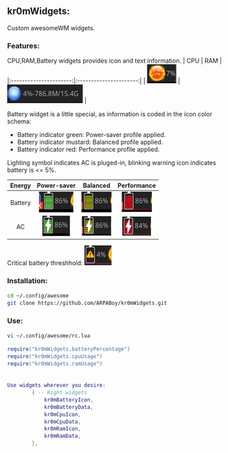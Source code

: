 ## kr0mWidgets:

Custom awesomeWM widgets.

### Features:

CPU,RAM,Battery widgets provides icon and text information.
|           CPU          |         RAM            |
|:----------------------:|:----------------------:|
| ![CPU](images/cpu.png) | ![RAM](images/ram.png) |

Battery widget is a little special, as information is coded in the icon color schema:
- Battery indicator green: Power-saver profile applied.
- Battery indicator mustard: Balanced profile applied.
- Battery indicator red: Performance profile applied.

Lighting symbol indicates AC is pluged-in, blinking warning icon indicates battery is <= 5%.

| Energy |                 Power-saver                |                Balanced                |                  Performance                 |
|:------:|:------------------------------------------:|:--------------------------------------:|:--------------------------------------------:|
|Battery | ![Powersaver](images/powersaver.png)       | ![Balanced](images/balanced.png)       | ![Performance](images/performance.png)       |
|   AC   | ![Powersaver-ac](images/powersaver-ac.png) | ![Balanced-ac](images/balanced-ac.png) | ![Performance-ac](images/performance-ac.png) |

Critical battery threshhold:
![critical-battery](images/critical-battery.png)

### Installation:

```bash
cd ~/.config/awesome
git clone https://github.com/ARPABoy/kr0mWidgets.git
```

### Use:

```bash
vi ~/.config/awesome/rc.lua
```
```lua
require("kr0mWidgets.batteryPercentage")
require("kr0mWidgets.cpuUsage")
require("kr0mWidgets.ramUsage")


Use widgets wherever you desire:
        { -- Right widgets
            kr0mBatteryIcon,
            kr0mBatteryData,
            kr0mCpuIcon,
            kr0mCpuData,
            kr0mRamIcon,
            kr0mRamData,
        },
```
